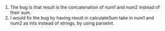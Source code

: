 1. The bug is that result is the concatenation of num1 and num2 instead of their sum.
2. I would fix the bug by having result in calculateSum take in num1 and num2 as ints instead of strings, by
using parseInt.